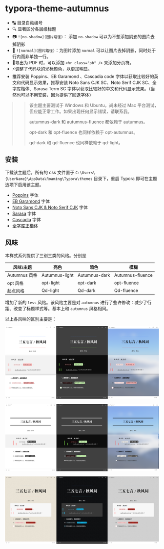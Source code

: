 # typora-theme-autumnus

+ 🔠 目录自动编号
+ 🔍 显著区分各层级标题
+ 📷 `![no-shadow](图片路径)`： 添加 `no-shadow` 可以为不想添加阴影的图片去掉阴影
+ 🎴 `![normal](图片路径)`：为图片添加 `normal` 可以让图片去掉阴影，同时处于行内而非单独一行。
+ 📖导出为 PDF 时，可以添加 `<hr class="pb" />` 来添加分页符。
+ ⚡调整了代码块的光标颜色，以更加明显。
+ 推荐安装 Poppins、EB Garamond 、Cascadia code 字体以获取比较好的英文和代码显示效果，推荐安装 Noto Sans CJK SC、Noto Serif CJK SC、全字库楷体、Sarasa Term SC 字体以获取比较好的中文和代码显示效果。（当然也可以不用安装，因为提供了回退字体） 

> > 该主题主要测试于  Windows 和 Ubuntu，尚未经过 Mac 平台测试，但应能正常工作。如果出现任何显示错误，请联系我。
> >
> > autumnus-dark 和 autumnus-fluence 都依赖于 autumnus。
> >
> > opt-dark 和 opt-fluence 也同样依赖于 opt-autumnus。
> >
> > qd-dark 和 qd-fluence 也同样依赖于 qd-light。
>

## 安装

下载该主题后，所有的 css 文件置于 `C:\Users\{UserName}\AppData\Roaming\Typora\themes` 目录下，重启 Typora 即可在主题选项下启用该主题。

+ [Poppins](http://www.googlefonts.net/download?family=Poppins) 字体
+ [EB Garamond](http://www.googlefonts.net/download?family=EB%20Garamond) 字体
+ [Noto Sans CJK & Noto Serif CJK](https://mirrors.tuna.tsinghua.edu.cn/github-release/googlefonts/noto-cjk/LatestRelease/) 字体
+ [Sarasa](https://www.microsoft.com/zh-cn/p/%E6%9B%B4%E7%BA%B1%E9%BB%91%E4%BD%93/9mw0m424ncz7#activetab=pivot:overviewtab) 字体
+ [Cascadia](https://github.com/microsoft/cascadia-code/releases) 字体
+ [全字库正楷体](https://cn.bing.com/search?q=%E5%85%A8%E5%AD%97%E5%BA%93%E6%AD%A3%E6%A5%B7%E4%BD%93&cvid=c77e030eeff249a8af1e17efa6a957c8&FORM=ANAB01&PC=U531)

## 风味

本样式系列提供了三别三类的风格。分别是

| 风味\主题     | 亮色           | 暗色          | 模糊             |
| ------------- | -------------- | ------------- | ---------------- |
| Autumnus 风格 | Autumnus-light | Autumnus-dark | Autumnus-fluence |
| opt 风格      | opt-light      | opt-dark      | opt-fluence      |
| 起点风格      | Qd-light       | Qd-dark       | Qd-fluence       |

增加了新的 `less` 风格。该风格主要是对 `autumnus` 进行了些许修改：减少了行距、改变了标题样式等。基本上和 `autumnus` 风格相同。

以上各风味的区别主要是：

![100301130625_0autumnus](https://raw.githubusercontent.com/Soanguy/imgbak/master/img/review-autumnus.png)

![100301141696_0opta](https://raw.githubusercontent.com/Soanguy/imgbak/master/img/review-opta.png)

![100301150898_0qdl](https://raw.githubusercontent.com/Soanguy/imgbak/master/img/review-qdl.png)

